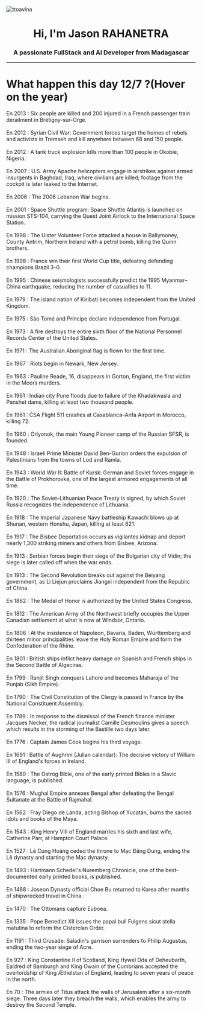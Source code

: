 
<p align="left"> <img src="https://komarev.com/ghpvc/?username=ttoavina&label=Profile%20views&color=0e75b6&style=flat" alt="ttoavina" /> </p>
<h1 align="center">Hi, I'm Jason RAHANETRA</h1>
<h3 align="center">A passionate FullStack and AI Developer from Madagascar</h3>
    
<hr/>
<h1> What happen this day 12/7 ?(Hover on the year)</h1>

En 2013 : Six people are killed and 200 injured in a French passenger train derailment in Brétigny-sur-Orge.
<br/><br/>
En 2012 : Syrian Civil War: Government forces target the homes of rebels and activists in Tremseh and kill anywhere between 68 and 150 people.
<br/><br/>
En 2012 : A tank truck explosion kills more than 100 people in Okobie, Nigeria.
<br/><br/>
En 2007 : U.S. Army Apache helicopters engage in airstrikes against armed insurgents in Baghdad, Iraq, where civilians are killed; footage from the cockpit is later leaked to the Internet.
<br/><br/>
En 2006 : The 2006 Lebanon War begins.
<br/><br/>
En 2001 : Space Shuttle program: Space Shuttle Atlantis is launched on mission STS-104, carrying the Quest Joint Airlock to the International Space Station.
<br/><br/>
En 1998 : The Ulster Volunteer Force attacked a house in Ballymoney, County Antrim, Northern Ireland with a petrol bomb, killing the Quinn brothers.
<br/><br/>
En 1998 : France win their first World Cup title, defeating defending champions Brazil 3–0.
<br/><br/>
En 1995 : Chinese seismologists successfully predict the 1995 Myanmar–China earthquake, reducing the number of casualties to 11.
<br/><br/>
En 1979 : The island nation of Kiribati becomes independent from the United Kingdom.
<br/><br/>
En 1975 : São Tomé and Príncipe declare independence from Portugal.
<br/><br/>
En 1973 : A fire destroys the entire sixth floor of the National Personnel Records Center of the United States.
<br/><br/>
En 1971 : The Australian Aboriginal flag is flown for the first time.
<br/><br/>
En 1967 : Riots begin in Newark, New Jersey.
<br/><br/>
En 1963 : Pauline Reade, 16, disappears in Gorton, England, the first victim in the Moors murders.
<br/><br/>
En 1961 : Indian city Pune floods due to failure of the Khadakwasla and Panshet dams, killing at least two thousand people.
<br/><br/>
En 1961 : ČSA Flight 511 crashes at Casablanca–Anfa Airport in Morocco, killing 72.
<br/><br/>
En 1960 : Orlyonok, the main Young Pioneer camp of the Russian SFSR, is founded.
<br/><br/>
En 1948 : Israeli Prime Minister David Ben-Gurion orders the expulsion of Palestinians from the towns of Lod and Ramla.
<br/><br/>
En 1943 : World War II: Battle of Kursk: German and Soviet forces engage in the Battle of Prokhorovka, one of the largest armored engagements of all time.
<br/><br/>
En 1920 : The Soviet–Lithuanian Peace Treaty is signed, by which Soviet Russia recognizes the independence of Lithuania.
<br/><br/>
En 1918 : The Imperial Japanese Navy battleship Kawachi blows up at Shunan, western Honshu, Japan, killing at least 621.
<br/><br/>
En 1917 : The Bisbee Deportation occurs as vigilantes kidnap and deport nearly 1,300 striking miners and others from Bisbee, Arizona.
<br/><br/>
En 1913 : Serbian forces begin their siege of the Bulgarian city of Vidin; the siege is later called off when the war ends.
<br/><br/>
En 1913 : The Second Revolution breaks out against the Beiyang government, as Li Liejun proclaims Jiangxi independent from the Republic of China.
<br/><br/>
En 1862 : The Medal of Honor is authorized by the United States Congress.
<br/><br/>
En 1812 : The American Army of the Northwest briefly occupies the Upper Canadian settlement at what is now at Windsor, Ontario.
<br/><br/>
En 1806 : At the insistence of Napoleon, Bavaria, Baden, Württemberg and thirteen minor principalities leave the Holy Roman Empire and form the Confederation of the Rhine.
<br/><br/>
En 1801 : British ships inflict heavy damage on Spanish and French ships in the Second Battle of Algeciras.
<br/><br/>
En 1799 : Ranjit Singh conquers Lahore and becomes Maharaja of the Punjab (Sikh Empire).
<br/><br/>
En 1790 : The Civil Constitution of the Clergy is passed in France by the National Constituent Assembly.
<br/><br/>
En 1789 : In response to the dismissal of the French finance minister Jacques Necker, the radical journalist Camille Desmoulins gives a speech which results in the storming of the Bastille two days later.
<br/><br/>
En 1776 : Captain James Cook begins his third voyage.
<br/><br/>
En 1691 : Battle of Aughrim (Julian calendar): The decisive victory of William III of England's forces in Ireland.
<br/><br/>
En 1580 : The Ostrog Bible, one of the early printed Bibles in a Slavic language, is published.
<br/><br/>
En 1576 : Mughal Empire annexes Bengal after defeating the Bengal Sultanate at the Battle of Rajmahal.
<br/><br/>
En 1562 : Fray Diego de Landa, acting Bishop of Yucatán, burns the sacred idols and books of the Maya.
<br/><br/>
En 1543 : King Henry VIII of England marries his sixth and last wife, Catherine Parr, at Hampton Court Palace.
<br/><br/>
En 1527 : Lê Cung Hoàng ceded the throne to Mạc Đăng Dung, ending the Lê dynasty and starting the Mạc dynasty.
<br/><br/>
En 1493 : Hartmann Schedel's Nuremberg Chronicle, one of the best-documented early printed books, is published.
<br/><br/>
En 1488 : Joseon Dynasty official Choe Bu returned to Korea after months of shipwrecked travel in China.
<br/><br/>
En 1470 : The Ottomans capture Euboea.
<br/><br/>
En 1335 : Pope Benedict XII issues the papal bull Fulgens sicut stella matutina to reform the Cistercian Order.
<br/><br/>
En 1191 : Third Crusade: Saladin's garrison surrenders to Philip Augustus, ending the two-year siege of Acre.
<br/><br/>
En 927 : King Constantine II of Scotland, King Hywel Dda of Deheubarth, Ealdred of Bamburgh and King Owain of the Cumbrians accepted the overlordship of King Æthelstan of England, leading to seven years of peace in the north.
<br/><br/>
En 70 : The armies of Titus attack the walls of Jerusalem after a six-month siege. Three days later they breach the walls, which enables the army to destroy the Second Temple.
<br/><br/>
